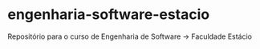 # engenharia-software-estacio
Repositório para o curso de Engenharia de Software -> Faculdade Estácio
